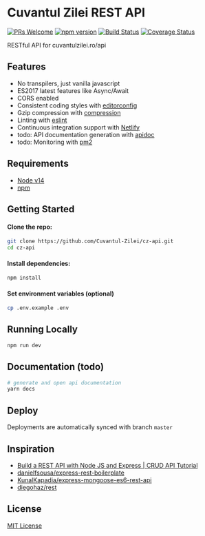 # Cuvantul Zilei REST API
[![PRs Welcome](https://img.shields.io/badge/PRs-welcome-brightgreen.svg?style=flat-square)](http://makeapullrequest.com) [![npm version](https://badge.fury.io/js/express-rest-es2017-boilerplate.svg)](https://badge.fury.io/js/express-rest-es2017-boilerplate) [![Build Status](https://travis-ci.org/danielfsousa/express-rest-es2017-boilerplate.svg?branch=master)](https://travis-ci.org/danielfsousa/express-rest-es2017-boilerplate) [![Coverage Status](https://coveralls.io/repos/github/danielfsousa/express-rest-es2017-boilerplate/badge.svg?branch=master)](https://coveralls.io/github/danielfsousa/express-rest-es2017-boilerplate?branch=master)

RESTful API for cuvantulzilei.ro/api

## Features

 - No transpilers, just vanilla javascript
 - ES2017 latest features like Async/Await
 - CORS enabled
 - Consistent coding styles with [editorconfig](http://editorconfig.org)
 - Gzip compression with [compression](https://github.com/expressjs/compression)
 - Linting with [eslint](http://eslint.org)
 - Continuous integration support with [Netlify](https://netlify.org)
 - todo: API documentation generation with [apidoc](http://apidocjs.com)
 - todo: Monitoring with [pm2](https://github.com/Unitech/pm2)

## Requirements

 - [Node v14](https://nodejs.org/en/download/current/)
 - [npm](https://npm.com/en/docs/install)

## Getting Started

#### Clone the repo:

```bash
git clone https://github.com/Cuvantul-Zilei/cz-api.git
cd cz-api
```

#### Install dependencies:

```bash
npm install
```

#### Set environment variables (optional)

```bash
cp .env.example .env
```

## Running Locally

```bash
npm run dev
```

## Documentation (todo)

```bash
# generate and open api documentation
yarn docs
```

## Deploy

Deployments are automatically synced with branch `master`


## Inspiration

 - [Build a REST API with Node JS and Express | CRUD API Tutorial](https://www.youtube.com/watch?v=l8WPWK9mS5M)
 - [danielfsousa/express-rest-boilerplate](https://github.com/danielfsousa/express-rest-boilerplate)
 - [KunalKapadia/express-mongoose-es6-rest-api](https://github.com/KunalKapadia/express-mongoose-es6-rest-api)
 - [diegohaz/rest](https://github.com/diegohaz/rest)

## License

[MIT License](README.md)
